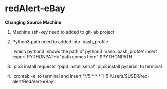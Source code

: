 # redAlert-eBay

**Changing Source Machine**

1) Machine ssh-key need to added to git-lab project
2) Python3 path need to added into .bash_profile

    'which python3' shows the path of python3
    'nano .bash_profile'
    insert export PYTHONPATH="path comes here":$PYTHONPATH
3) 
    'pip3 install requests'
    'pip3 install serial'
    'pip3 install pyserial'
to terminal

4) 'crontab -e' to terminal and insert '*/5 * * * 1-5 /Users/$USER/red-alert/RedAlert-eBay'
   